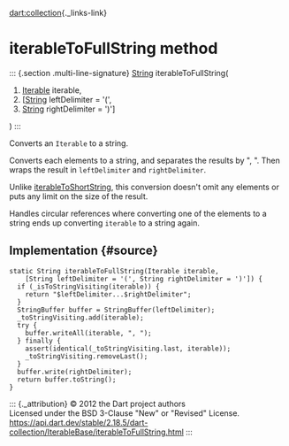 [dart:collection](../../dart-collection/dart-collection-library){._links-link}

iterableToFullString method
===========================

::: {.section .multi-line-signature}
[String](../../dart-core/string-class) iterableToFullString(

1.  [Iterable](../../dart-core/iterable-class) iterable,
2.  \[[String](../../dart-core/string-class) leftDelimiter = \'(\',
3.  [String](../../dart-core/string-class) rightDelimiter = \')\'\]

)
:::

Converts an `Iterable` to a string.

Converts each elements to a string, and separates the results by \", \".
Then wraps the result in `leftDelimiter` and `rightDelimiter`.

Unlike [iterableToShortString](iterabletoshortstring), this conversion
doesn\'t omit any elements or puts any limit on the size of the result.

Handles circular references where converting one of the elements to a
string ends up converting `iterable` to a string again.

Implementation {#source}
--------------

``` {.language-dart data-language="dart"}
static String iterableToFullString(Iterable iterable,
    [String leftDelimiter = '(', String rightDelimiter = ')']) {
  if (_isToStringVisiting(iterable)) {
    return "$leftDelimiter...$rightDelimiter";
  }
  StringBuffer buffer = StringBuffer(leftDelimiter);
  _toStringVisiting.add(iterable);
  try {
    buffer.writeAll(iterable, ", ");
  } finally {
    assert(identical(_toStringVisiting.last, iterable));
    _toStringVisiting.removeLast();
  }
  buffer.write(rightDelimiter);
  return buffer.toString();
}
```

::: {._attribution}
© 2012 the Dart project authors\
Licensed under the BSD 3-Clause \"New\" or \"Revised\" License.\
<https://api.dart.dev/stable/2.18.5/dart-collection/IterableBase/iterableToFullString.html>
:::
